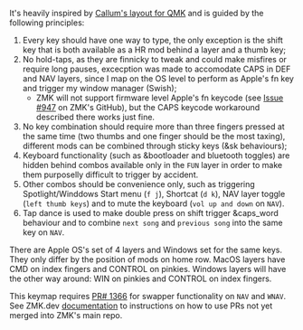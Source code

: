 It's heavily inspired by [Callum's layout for QMK](https://github.com/qmk/qmk_firmware/blob/master/users/callum/readme.md) and is guided by the following principles:

01. Every key should have one way to type, the only exception is the shift key that is both available as a HR mod behind a layer and a thumb key;
02. No hold-taps, as they are finnicky to tweak and could make misfires or require long pauses, excecption was made to accomodate CAPS in DEF and NAV layers, since I map on the OS level to perform as Apple's fn key and trigger my window manager (Swish);
    - ZMK will not support firmware level Apple's fn keycode (see [Issue #947](https://github.com/zmkfirmware/zmk/issues/947) on ZMK's GitHub), but the CAPS keycode workaround described there works just fine.
03. No key combination should require more than three fingers pressed at the same time (two thumbs and one finger should be the most taxing), different mods can be combined through sticky keys (&sk behaviours);
04. Keyboard functionality (such as &bootloader and bluetooth toggles) are hidden behind combos available only in the `FUN` layer in order to make them purposelly difficult to trigger by accident.
05. Other combos should be convenience only, such as triggering Spotlight/Winddows Start menu (`f j`), Shortcat (`d k`), NAV layer toggle (`left thumb keys`) and to mute the keyboard (`vol up and down` on `NAV`).
06. Tap dance is used to make double press on shift trigger &caps_word behaviour and to combine `next song` and `previous song` into the same key on `NAV`.

There are Apple OS's set of 4 layers and Windows set for the same keys. They only differ by the position of mods on home row. MacOS layers have CMD on index fingers and CONTROL on pinkies. Windows layers will have the other way around: WIN on pinkies and CONTROL on index fingers.

This keymap requires [PR# 1366](https://github.com/zmkfirmware/zmk/pull/1366) for swapper functionality on `NAV` and `WNAV`. See ZMK.dev [documentation](https://zmk.dev/docs/features/beta-testing) to instructions on how to use PRs not yet merged into ZMK's main repo.
